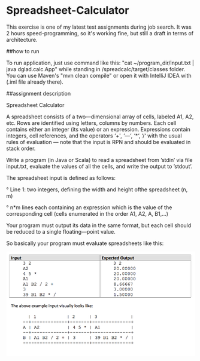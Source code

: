 # Spreadsheet-Calculator

This exercise is one of my latest test assignments during job search. It was 2 hours speed-programming, so it's working fine, but still a draft in terms of architecture.

##how to run

To run application, just use command like this: "cat ~/program_dir/input.txt | java dglad.calc.App" while standing in /spreadcalc/target/classes folder. You can use Maven's "mvn clean compile" or open it with IntelliJ IDEA with (.iml file already there).

##assignment description

Spreadsheet Calculator

A spreadsheet consists of a two—dimensional array of cells, labeled A1, A2, etc. Rows are identified using letters, columns by numbers. Each cell contains either an integer (its value) or an expression. Expressions contain integers, cell references, and the operators ‘+', ‘—‘, ‘*‘, ‘/‘ with the usual rules of evaluation — note that the input is RPN and should be evaluated in stack order.

Write a program (in Java or Scala) to read a spreadsheet from ’stdin’ via file input.txt, evaluate the values of all the cells, and write the output to ’stdout’.

The spreadsheet input is defined as follows:

° Line 1: two integers, defining the width and height ofthe spreadsheet (n, m)

° n*m lines each containing an expression which is the value of the corresponding cell (cells enumerated in the order A1, A2, A, B1,...)

Your program must output its data in the same format, but each cell should be reduced to a single floating—point value.

So basically your program must evaluate spreadsheets like this:

![Assignment](https://github.com/Aswath86/Spreadsheet-Calculator/blob/master/data_screenshot.png)

